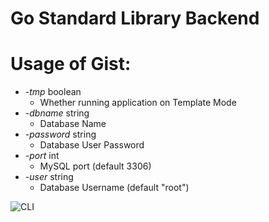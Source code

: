 # Go Standard Library Backend

# Usage of Gist:

- _-tmp_ boolean
  - Whether running application on Template Mode
- _-dbname_ string
  - Database Name
- _-password_ string
  - Database User Password
- _-port_ int
  - MySQL port (default 3306)
- _-user_ string
  - Database Username (default "root")

![CLI](https://github.com/milkymilky0116/go-std-backend/assets/84823612/d199c740-d382-422b-b6b3-0852e107c84d)
